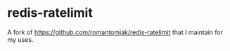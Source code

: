 # redis-ratelimit

A fork of https://github.com/romantomjak/redis-ratelimit that I maintain for my uses.
